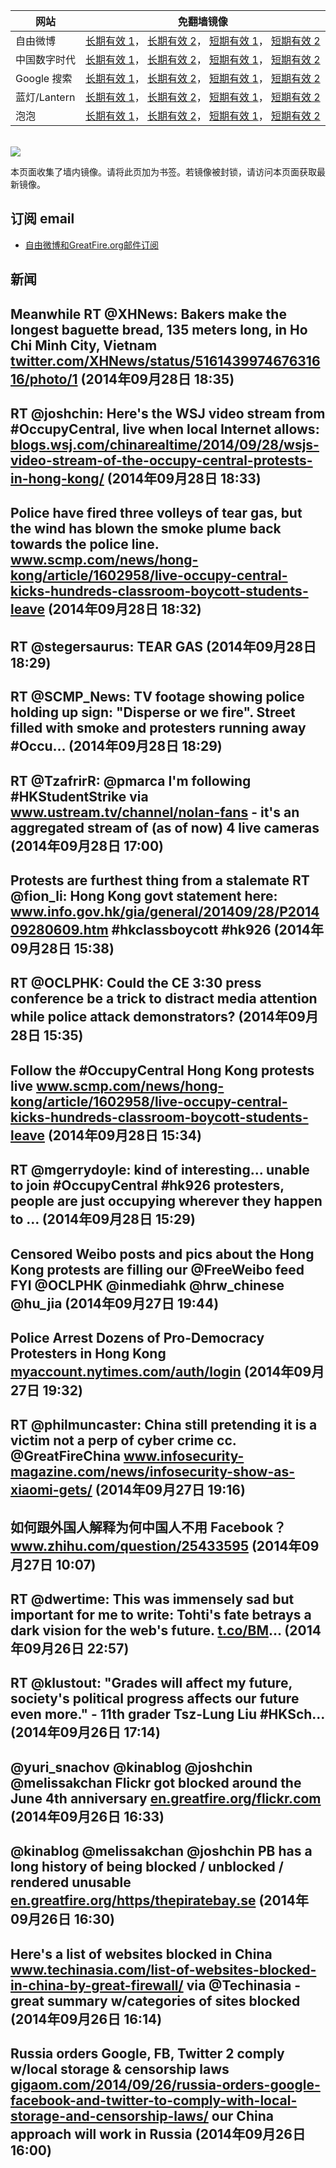 <table>
    <thead>
        <tr>
            <th>网站</th>
            <th>免翻墙镜像</th>
        </tr>
    </thead>
    <tbody>    
        <tr>
            <td>自由微博</td>
            <td>            
                <a href="https://edgecastcdn.net/00107ED/freeweibo/" target="_BLANK">长期有效 1</a>，            
                <a href="https://objects.dreamhost.com/freeweibo/index.html" target="_BLANK">长期有效 2</a>，            
                <a href="https://fw3.azurewebsites.net" target="_BLANK">短期有效 1</a>，            
                <a href="https://d1stdkq55ggsv7.cloudfront.net" target="_BLANK">短期有效 2</a>
            </td>
        </tr>    
        <tr>
            <td>中国数字时代</td>
            <td>            
                <a href="https://a248.e.akamai.net/f/1/1/1/dci.download.akamai.com/35985/159415/1/c/" target="_BLANK">长期有效 1</a>，            
                <a href="https://objects.dreamhost.com/cdt/index.html" target="_BLANK">长期有效 2</a>，            
                <a href="https://1ff2d.azurewebsites.net" target="_BLANK">短期有效 1</a>，            
                <a href="https://d29jekp4emy41a.cloudfront.net" target="_BLANK">短期有效 2</a>
            </td>
        </tr>    
        <tr>
            <td>Google 搜索</td>
            <td>            
                <a href="https://edgecastcdn.net/00107ED/g/" target="_BLANK">长期有效 1</a>，            
                <a href="https://objects.dreamhost.com/goo/index.html" target="_BLANK">长期有效 2</a>，            
                <a href="https://865ba.azurewebsites.net" target="_BLANK">短期有效 1</a>，            
                <a href="https://d3vv89cvqbrqlq.cloudfront.net" target="_BLANK">短期有效 2</a>
            </td>
        </tr>    
        <tr>
            <td>蓝灯/Lantern</td>
            <td>            
                <a href="https://a248.e.akamai.net/f/1/1/1/dci.download.akamai.com/35985/159415/1/l/" target="_BLANK">长期有效 1</a>，            
                <a href="https://objects.dreamhost.com/lantern/index.html" target="_BLANK">长期有效 2</a>，            
                <a href="https://c7511.azurewebsites.net" target="_BLANK">短期有效 1</a>，            
                <a href="https://dx1djqjpnvurw.cloudfront.net" target="_BLANK">短期有效 2</a>
            </td>
        </tr>    
        <tr>
            <td>泡泡</td>
            <td>            
                <a href="https://edgecastcdn.net/00107ED/paopao/" target="_BLANK">长期有效 1</a>，            
                <a href="https://objects.dreamhost.com/paopao/index.html" target="_BLANK">长期有效 2</a>，            
                <a href="https://paopao2.azurewebsites.net" target="_BLANK">短期有效 1</a>，            
                <a href="https://d19ysv8o6fv16v.cloudfront.net" target="_BLANK">短期有效 2</a>
            </td>
        </tr>
    </tbody>
</table>
<br/>
<img src="https://raw.githubusercontent.com/greatfire/z/master/logos.gif" />

本页面收集了墙内镜像。请将此页加为书签。若镜像被封锁，请访问本页面获取最新镜像。

## 订阅 email
* <a href="https://b.us7.list-manage.com/subscribe?u=854fca58782082e0cbdf204a0&id=c78949b93c">自由微博和GreatFire.org邮件订阅</a>
    
## 新闻
Meanwhile RT @XHNews: Bakers make the longest baguette bread, 135 meters long, in Ho Chi Minh City, Vietnam <a href="https://twitter.com/XHNews/status/516143997467631616/photo/1" target="_BLANK">twitter.com/XHNews/status/516143997467631616/photo/1</a> (2014年09月28日 18:35)
 ---
RT @joshchin: Here's the WSJ video stream from #OccupyCentral, live when local Internet allows: <a href="http://blogs.wsj.com/chinarealtime/2014/09/28/wsjs-video-stream-of-the-occupy-central-protests-in-hong-kong/" target="_BLANK">blogs.wsj.com/chinarealtime/2014/09/28/wsjs-video-stream-of-the-occupy-central-protests-in-hong-kong/</a> (2014年09月28日 18:33)
 ---
Police have fired three volleys of tear gas, but the wind has blown the smoke plume back towards the police line.
<a href="http://www.scmp.com/news/hong-kong/article/1602958/live-occupy-central-kicks-hundreds-classroom-boycott-students-leave" target="_BLANK">www.scmp.com/news/hong-kong/article/1602958/live-occupy-central-kicks-hundreds-classroom-boycott-students-leave</a> (2014年09月28日 18:32)
 ---
RT @stegersaurus: TEAR GAS (2014年09月28日 18:29)
 ---
RT @SCMP_News: TV footage showing police holding up sign: "Disperse or we fire". Street filled with smoke and protesters running away #Occu… (2014年09月28日 18:29)
 ---
RT @TzafrirR: @pmarca I'm following #HKStudentStrike via <a href="http://www.ustream.tv/channel/nolan-fans" target="_BLANK">www.ustream.tv/channel/nolan-fans</a> - it's an aggregated stream of (as of now) 4 live cameras (2014年09月28日 17:00)
 ---
Protests are furthest thing from a stalemate RT @fion_li: Hong Kong govt statement here: <a href="http://www.info.gov.hk/gia/general/201409/28/P201409280609.htm" target="_BLANK">www.info.gov.hk/gia/general/201409/28/P201409280609.htm</a> #hkclassboycott #hk926 (2014年09月28日 15:38)
 ---
RT @OCLPHK: Could the CE 3:30 press conference be a trick to distract media attention while police attack demonstrators? (2014年09月28日 15:35)
 ---
Follow the #OccupyCentral Hong Kong protests live <a href="http://www.scmp.com/news/hong-kong/article/1602958/live-occupy-central-kicks-hundreds-classroom-boycott-students-leave" target="_BLANK">www.scmp.com/news/hong-kong/article/1602958/live-occupy-central-kicks-hundreds-classroom-boycott-students-leave</a> (2014年09月28日 15:34)
 ---
RT @mgerrydoyle: kind of interesting... unable to join #OccupyCentral #hk926 protesters, people are just occupying wherever they happen to … (2014年09月28日 15:29)
 ---
Censored Weibo posts and pics about the Hong Kong protests are filling our @FreeWeibo feed FYI @OCLPHK @inmediahk @hrw_chinese @hu_jia (2014年09月27日 19:44)
 ---
Police Arrest Dozens of Pro-Democracy Protesters in Hong Kong <a href="https://myaccount.nytimes.com/auth/login?URI=http%3A%2F%2Fwww.nytimes.com%2F2014%2F09%2F28%2Fworld%2Fasia%2Fpro-democracy-protest-in-hong-kong.html%3F_r%3D5&REFUSE_COOKIE_ERROR=SHOW_ERROR" target="_BLANK">myaccount.nytimes.com/auth/login</a> (2014年09月27日 19:32)
 ---
RT @philmuncaster: China still pretending it is a victim not a perp of cyber crime cc. @GreatFireChina <a href="http://www.infosecurity-magazine.com/news/infosecurity-show-as-xiaomi-gets/" target="_BLANK">www.infosecurity-magazine.com/news/infosecurity-show-as-xiaomi-gets/</a> (2014年09月27日 19:16)
 ---
如何跟外国人解释为何中国人不用 Facebook？<a href="http://www.zhihu.com/question/25433595" target="_BLANK">www.zhihu.com/question/25433595</a> (2014年09月27日 10:07)
 ---
RT @dwertime: This was immensely sad but important for me to write: Tohti's fate betrays a dark vision for the web's future. <a href="http://t.co/BM" target="_BLANK">t.co/BM</a>… (2014年09月26日 22:57)
 ---
RT @klustout: "Grades will affect my future, society's political progress affects our future even more."  - 11th grader Tsz-Lung Liu #HKSch… (2014年09月26日 17:14)
 ---
@yuri_snachov @kinablog @joshchin @melissakchan Flickr got blocked around the June 4th anniversary <a href="https://en.greatfire.org/flickr.com" target="_BLANK">en.greatfire.org/flickr.com</a> (2014年09月26日 16:33)
 ---
@kinablog @melissakchan @joshchin PB has a long history of being blocked / unblocked / rendered unusable <a href="https://en.greatfire.org/https/thepiratebay.se" target="_BLANK">en.greatfire.org/https/thepiratebay.se</a> (2014年09月26日 16:30)
 ---
Here's a list of websites blocked in China <a href="http://www.techinasia.com/list-of-websites-blocked-in-china-by-great-firewall/" target="_BLANK">www.techinasia.com/list-of-websites-blocked-in-china-by-great-firewall/</a> via @Techinasia - great summary w/categories of sites blocked (2014年09月26日 16:14)
 ---
Russia orders Google, FB, Twitter 2 comply w/local storage &amp; censorship laws <a href="https://gigaom.com/2014/09/26/russia-orders-google-facebook-and-twitter-to-comply-with-local-storage-and-censorship-laws/" target="_BLANK">gigaom.com/2014/09/26/russia-orders-google-facebook-and-twitter-to-comply-with-local-storage-and-censorship-laws/</a> our China approach will work in Russia (2014年09月26日 16:00)
 ---

